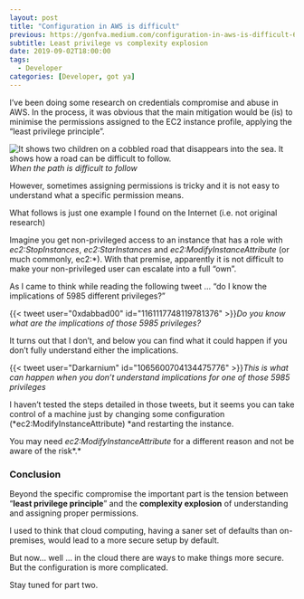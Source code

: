 ```yaml
---
layout: post
title: "Configuration in AWS is difficult"
previous: https://gonfva.medium.com/configuration-in-aws-is-difficult-6e9474ce560b
subtitle: Least privilege vs complexity explosion
date: 2019-09-02T18:00:00
tags:
  - Developer
categories: [Developer, got ya]
---
```


I’ve been doing some research on credentials compromise and abuse in AWS. In the process, it was obvious that the main mitigation would be (is) to minimise the permissions assigned to the EC2 instance profile, applying the “least privilege principle”.

![It shows two children on a cobbled road that disappears into the sea. It shows how a road can be difficult to follow.](/img/1*zYkG2Iq7RzTH5CyjYWrPZA.jpeg)_When the path is difficult to follow_

However, sometimes assigning permissions is tricky and it is not easy to understand what a specific permission means.

What follows is just one example I found on the Internet (i.e. not original research)

Imagine you get non-privileged access to an instance that has a role with _ec2:StopInstances_, _ec2:StarInstances_ and _ec2:ModifyInstanceAttribute_ (or much commonly, ec2:\*). With that premise, apparently it is not difficult to make your non-privileged user can escalate into a full “own”.

As I came to think while reading the following tweet … “do I know the implications of 5985 different privileges?”

{{< tweet user="0xdabbad00" id="1161117748119781376" >}}_Do you know what are the implications of those 5985 privileges?_

It turns out that I don’t, and below you can find what it could happen if you don’t fully understand either the implications.

{{< tweet user="Darkarnium" id="1065600704134475776" >}}_This is what can happen when you don’t understand implications for one of those 5985 privileges_

I haven’t tested the steps detailed in those tweets, but it seems you can take control of a machine just by changing some configuration (*ec2:ModifyInstanceAttribute) *and restarting the instance.

You may need _ec2:ModifyInstanceAttribute_ for a different reason and not be aware of the risk*.*

### Conclusion

Beyond the specific compromise the important part is the tension between “**least privilege principle**” and the **complexity explosion** of understanding and assigning proper permissions.

I used to think that cloud computing, having a saner set of defaults than on-premises, would lead to a more secure setup by default.

But now… well … in the cloud there are ways to make things more secure. But the configuration is more complicated.

Stay tuned for part two.
